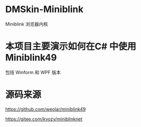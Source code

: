 # DMSkin-Miniblink
Miniblink 浏览器内核

# 本项目主要演示如何在C# 中使用Miniblink49

包括 Winform 和 WPF 版本



# 源码来源
https://github.com/weolar/miniblink49

https://gitee.com/kyozy/miniblinknet
